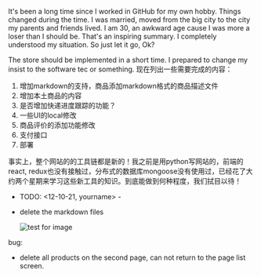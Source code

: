 It's been a long time since I worked in GitHub for my own hobby. Things changed during the time. I was married, moved from the big city to the city my parents and friends lived. I am 30, an awkward age cause I was more a loser than I should be.
That's an inspiring summary. I completely understood my situation. So just let it go, Ok?

The store should be implemented in a short time. I prepared to change my insist to the software tec or something.
现在列出一些需要完成的内容：
1. 增加markdown的支持，商品添加markdown格式的商品描述文件
2. 增加本土商品的内容
3. 是否增加快递进度跟踪的功能？
4. 一些UI的local修改
5. 商品评价的添加功能修改
6. 支付接口
7. 部署

事实上，整个网站的的工具链都是新的！我之前是用python写网站的，前端的react, redux也没有接触过，分布式的数据库mongoose没有使用过，已经花了大约两个星期来学习这些新工具的知识。到底能做到何种程度，我们拭目以待！

- TODO:  <12-10-21, yourname> -
* delete the markdown files

  ![test for image](test.jpg "opt title")

bug:  
* delete all products on the second page, can not return to the page list screen.
